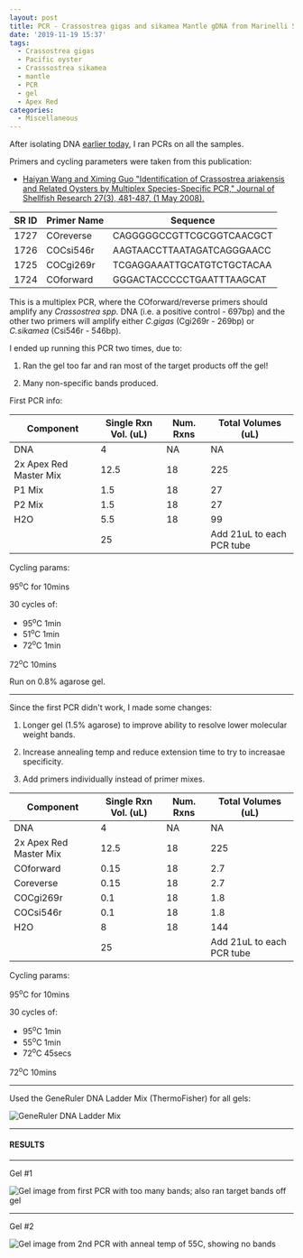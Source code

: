 ```yaml
---
layout: post
title: PCR - Crassostrea gigas and sikamea Mantle gDNA from Marinelli Shellfish Company
date: '2019-11-19 15:37'
tags:
  - Crassostrea gigas
  - Pacific oyster
  - Crasssostrea sikamea
  - mantle
  - PCR
  - gel
  - Apex Red
categories:
  - Miscellaneous
---
```

After isolating DNA [earlier today](https://robertslab.github.io/sams-notebook/2019/11/19/DNA-Isolation-and-Quantification-Crassostrea-gigas-and-Crassostrea-sikamea-Mantle-Tissue-from-Marinelli-Shellfish-Company.html), I ran PCRs on all the samples.

Primers and cycling parameters were taken from this publication:

- [Haiyan Wang and Ximing Guo "Identification of Crassostrea ariakensis and Related Oysters by Multiplex Species-Specific PCR," Journal of Shellfish Research 27(3), 481-487, (1 May 2008).](https://www.researchgate.net/profile/Ximing_Guo/publication/259643859_Identification_of_Crassostrea_ariakensis_and_related_oysters_by_multiplex_species-specific_PCR/links/55c79eb708aeb9756746e35e/Identification-of-Crassostrea-ariakensis-and-related-oysters-by-multiplex-species-specific-PCR.pdf)

| SR ID | Primer Name | Sequence                   |
|-------|-------------|----------------------------|
| 1727  | COreverse   | CAGGGGGCCGTTCGCGGTCAACGCT  |
| 1726  | COCsi546r   | AAGTAACCTTAATAGATCAGGGAACC |
| 1725  | COCgi269r   | TCGAGGAAATTGCATGTCTGCTACAA |
| 1724  | COforward   | GGGACTACCCCCTGAATTTAAGCAT  |

This is a multiplex PCR, where the COforward/reverse primers should amplify any _Crassostrea spp._ DNA (i.e. a positive control - 697bp) and the other two primers will amplify either _C.gigas_ (Cgi269r - 269bp) or _C.sikamea_ (Csi546r - 546bp).


I ended up running this PCR two times, due to:

1. Ran the gel too far and ran most of the target products off the gel!

2. Many non-specific bands produced.

First PCR info:

| Component              | Single Rxn Vol. (uL) | Num. Rxns | Total Volumes (uL)        |
|------------------------|----------------------|-----------|---------------------------|
| DNA                    | 4                    | NA        | NA                        |
| 2x Apex Red Master Mix | 12.5                 | 18        | 225                       |
| P1 Mix                 | 1.5                  | 18        | 27                        |
| P2 Mix                 | 1.5                  | 18        | 27                        |
| H2O                    | 5.5                  | 18        | 99                        |
|                        | 25                   |           | Add 21uL to each PCR tube |


Cycling params:

95<sup>o</sup>C for 10mins

30 cycles of:

- 95<sup>o</sup>C 1min
- 51<sup>o</sup>C 1min
- 72<sup>o</sup>C 1min

72<sup>o</sup>C 10mins

Run on 0.8% agarose gel.

---

Since the first PCR didn't work, I made some changes:

1. Longer gel (1.5% agarose) to improve ability to resolve lower molecular weight bands.

2. Increase annealing temp and reduce extension time to try to increasae specificity.

3. Add primers individually instead of primer mixes.

| Component              | Single Rxn Vol. (uL) | Num. Rxns | Total Volumes (uL)        |
|------------------------|----------------------|-----------|---------------------------|
| DNA                    | 4                    | NA        | NA                        |
| 2x Apex Red Master Mix | 12.5                 | 18        | 225                       |
| COforward              | 0.15                 | 18        | 2.7                       |
| Coreverse              | 0.15                 | 18        | 2.7                       |
| COCgi269r              | 0.1                  | 18        | 1.8                       |
| COCsi546r              | 0.1                  | 18        | 1.8                       |
| H2O                    | 8                    | 18        | 144                       |
|                        | 25                   |           | Add 21uL to each PCR tube |

Cycling params:

95<sup>o</sup>C for 10mins

30 cycles of:

- 95<sup>o</sup>C 1min
- 55<sup>o</sup>C 1min
- 72<sup>o</sup>C 45secs

72<sup>o</sup>C 10mins

---

Used the GeneRuler DNA Ladder Mix (ThermoFisher) for all gels:

![GeneRuler DNA Ladder Mix](https://github.com/RobertsLab/resources/blob/master/protocols/Commercial_Protocols/ThermoFisher_OgeneRuler_DNA_Ladder_Mix_F100439.jpg?raw=true)

---

#### RESULTS


---

Gel #1

![Gel image from first PCR with too many bands; also ran target bands off gel](https://github.com/RobertsLab/sams-notebook/blob/master/images/20191119_gel_Cgigas_vs_Csikamea-01.jpg?raw=true)



---

Gel #2

![Gel image from 2nd PCR with anneal temp of 55C, showing no bands](https://github.com/RobertsLab/sams-notebook/blob/master/images/20191119_gel_Cgigas_vs_Csikamea-02.jpg?raw=true)
